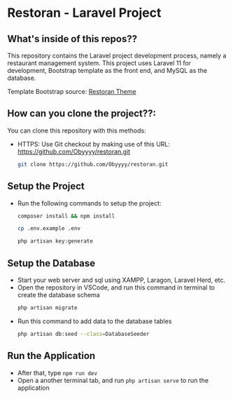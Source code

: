 # Restoran - Laravel Project

## What's inside of this repos??

This repository contains the Laravel project development process, namely a restaurant management system. This project uses Laravel 11 for development, Bootstrap template as the front end, and MySQL as the database.

Template Bootstrap source: [Restoran Theme](https://themewagon.com/themes/restoran-free-responsive-bootstrap-5-restaurant-website-template/)

## How can you clone the project??:

You can clone this repository with this methods:

-   HTTPS: Use Git checkout by making use of this URL: https://github.com/Obyyyy/restoran.git
    ```sh
    git clone https://github.com/Obyyyy/restoran.git
    ```
## Setup the Project
- Run the following commands to setup the project:
    ```sh
    composer install && npm install
    ```
     ```sh
    cp .env.example .env
    ```
    ```sh
    php artisan key:generate
    ```
    
## Setup the Database

-   Start your web server and sql using XAMPP, Laragon, Laravel Herd, etc.
-   Open the repository in VSCode, and run this command in terminal to create the database schema
    ```sh
    php artisan migrate
    ```
-   Run this command to add data to the database tables
    ```sh
    php artisan db:seed --class=DatabaseSeeder
    ```

## Run the Application

-   After that, type `npm run dev`
-   Open a another terminal tab, and run `php artisan serve` to run the application
